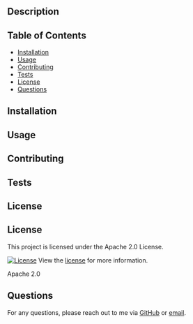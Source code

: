 
# 

## Description



## Table of Contents
- [Installation](#installation)
- [Usage](#usage)
- [Contributing](#contributing)
- [Tests](#tests)
- [License](#license)
- [Questions](#questions)

## Installation



## Usage



## Contributing



## Tests



## License


## License

This project is licensed under the Apache 2.0 License.

[![License](https://img.shields.io/badge/License-apache2.0-brightgreen.svg)](https://opensource.org/licenses/apache-2-0)
View the [license](https://opensource.org/licenses/apache-2-0) for more information.


Apache 2.0

## Questions

For any questions, please reach out to me via [GitHub](https://github.com/) or [email](mailto:).
